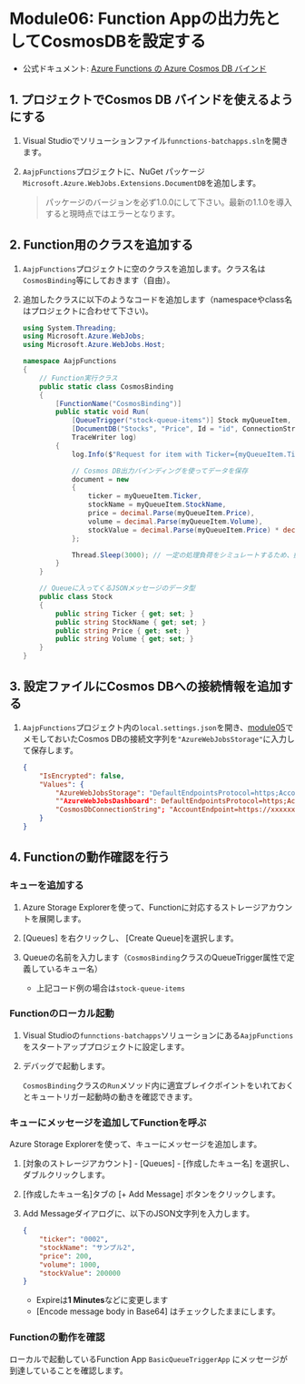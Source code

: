 # Module06: Function Appの出力先としてCosmosDBを設定する

* 公式ドキュメント: [Azure Functions の Azure Cosmos DB バインド](https://docs.microsoft.com/ja-jp/azure/azure-functions/functions-bindings-cosmosdb#output)

## 1. プロジェクトでCosmos DB バインドを使えるようにする

1. Visual Studioでソリューションファイル```funnctions-batchapps.sln```を開きます。

1. ```AajpFunctions```プロジェクトに、NuGet パッケージ ```Microsoft.Azure.WebJobs.Extensions.DocumentDB```を追加します。

    > パッケージのバージョンを必ず1.0.0にして下さい。最新の1.1.0を導入すると現時点ではエラーとなります。

## 2. Function用のクラスを追加する

1. ```AajpFunctions```プロジェクトに空のクラスを追加します。クラス名は```CosmosBinding```等にしておきます（自由）。

1. 追加したクラスに以下のようなコードを追加します（namespaceやclass名はプロジェクトに合わせて下さい)。

    ```cs
    using System.Threading;
    using Microsoft.Azure.WebJobs;
    using Microsoft.Azure.WebJobs.Host;

    namespace AajpFunctions
    {
        // Function実行クラス
        public static class CosmosBinding
        {
            [FunctionName("CosmosBinding")]
            public static void Run(
                [QueueTrigger("stock-queue-items")] Stock myQueueItem,
                [DocumentDB("Stocks", "Price", Id = "id", ConnectionStringSetting = "StocksConnectionString")] out dynamic document,
                TraceWriter log)
            {
                log.Info($"Request for item with Ticker={myQueueItem.Ticker}.");

                // Cosmos DB出力バインディングを使ってデータを保存
                document = new
                {
                    ticker = myQueueItem.Ticker,
                    stockName = myQueueItem.StockName,
                    price = decimal.Parse(myQueueItem.Price),
                    volume = decimal.Parse(myQueueItem.Volume),
                    stockValue = decimal.Parse(myQueueItem.Price) * decimal.Parse(myQueueItem.Volume)
                };

                Thread.Sleep(3000); // 一定の処理負荷をシミュレートするため、擬似的に待機を入れる
            }
        }

        // Queueに入ってくるJSONメッセージのデータ型
        public class Stock
        {
            public string Ticker { get; set; }
            public string StockName { get; set; }
            public string Price { get; set; }
            public string Volume { get; set; }
        }
    }
    ```

## 3. 設定ファイルにCosmos DBへの接続情報を追加する

1. ```AajpFunctions```プロジェクト内の```local.settings.json```を開き、[module05](module05.md)でメモしておいたCosmos DBの接続文字列を```"AzureWebJobsStorage"```に入力して保存します。

    ```json
    {
        "IsEncrypted": false,
        "Values": {
            "AzureWebJobsStorage": "DefaultEndpointsProtocol=https;AccountName=xxxxxx;AccountKey=xxxxxxx4bVMg==;EndpointSuffix=core.windows.net",
            ""AzureWebJobsDashboard": DefaultEndpointsProtocol=https;AccountName=xxxxxx;AccountKey=xxxxxxx4bVMg==;EndpointSuffix=core.windows.net",
            "CosmosDbConnectionString"; "AccountEndpoint=https://xxxxxxxx.documents.azure.com:443/;AccountKey=b8PM2D........oLzm254IA==;"
        }
    }
    ```

## 4. Functionの動作確認を行う

### キューを追加する

1. Azure Storage Explorerを使って、Functionに対応するストレージアカウントを展開します。

1. [Queues] を右クリックし、 [Create Queue]を選択します。

1. Queueの名前を入力します（```CosmosBinding```クラスのQueueTrigger属性で定義しているキュー名）

    * 上記コード例の場合は```stock-queue-items```

### Functionのローカル起動

1. Visual Studioの```funnctions-batchapps```ソリューションにある```AajpFunctions```をスタートアッププロジェクトに設定します。

1. デバッグで起動します。
    
    ```CosmosBinding```クラスの```Run```メソッド内に適宜ブレイクポイントをいれておくとキュートリガー起動時の動きを確認できます。

### キューにメッセージを追加してFunctionを呼ぶ

Azure Storage Explorerを使って、キューにメッセージを追加します。

1. [対象のストレージアカウント] - [Queues] - [作成したキュー名] を選択し、ダブルクリックします。

1. [作成したキュー名]タブの [+ Add Message] ボタンをクリックします。

1. Add Messageダイアログに、以下のJSON文字列を入力します。

    ```json
    {
        "ticker": "0002",
        "stockName": "サンプル2",
        "price": 200,
        "volume": 1000,
        "stockValue": 200000
    }
    ```
    - Expireは**1 Minutes**などに変更します
    - [Encode message body in Base64] はチェックしたままにします。

### Functionの動作を確認

ローカルで起動しているFunction App ```BasicQueueTriggerApp``` にメッセージが到達していることを確認します。